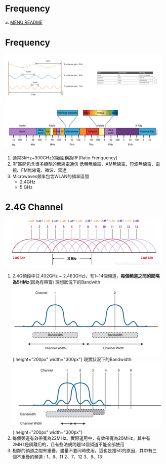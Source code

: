 Frequency
===
🔙 [MENU README](./README.md)


# Frequency
![](./_src/Frequency.png)
![](./_src/RatioFrequency.png)
1. 通常3kHz~300GHz的範圍稱為RF(Ratio Frenquency)
2. RF區間包含很多類型的無線電通信
   低頻無線電、AM無線電、短波無線電、電視、FM無線電、微波、雷達
3. Microwaves頻率包含WLAN的頻率區間
   - 2.4GHz
   - 5  GHz

# 2.4G Channel
![](./_src/WiFi%20Channel%202.4.png)
1. 2.4G頻段中(2.402GHz ~ 2.483GHz)，有1~14個頻道，**每個頻道之間的間隔為5HMz**(因為有帶寬)
    理想狀況下的Bandwith
    ![](./_src/Bandwidth.png){:height="200px" width="300px"}
    現實狀況下的Bandwidth
    ![](./_src/Bandwidth_Real.png){:height="200px" width="300px"}
2. 每個頻道有效帶寬為22MHz。實際運用中，有效帶寬為20MHz，其中有2MHz是隔離用的，且有些法規問題14個頻道不能全部使用
3. 相鄰的頻道之間有重疊，盡量不要同時使用，這也是推5G的原因，其中有三個不重疊的頻道 : 
  1、6、11 
  2、7、12
  3、8、13


